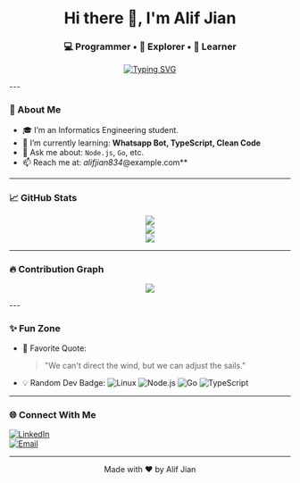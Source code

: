 <h1 align="center">Hi there 👋, I'm Alif Jian</h1>
<h3 align="center">💻 Programmer • 🔬 Explorer • 🚀 Learner</h3>

<a href="github.com/AlifJian">
  <p align="center">
    <img src="https://readme-typing-svg.demolab.com?   font=Fira+Code&duration=2500&pause=1000&center=true&width=435&lines=Welcome+to+my+GitHub!;I+build+cool+projects;I+love+Open+Source" alt="Typing SVG" />
  </p>
</a>
---

### 🚀 About Me
- 🎓 I’m an Informatics Engineering student. 
- 🌱 I’m currently learning: **Whatsapp Bot, TypeScript, Clean Code**
- 💬 Ask me about: `Node.js`, `Go`, etc.
- 📫 Reach me at: *alifjian834*@example.com**

---

### 📈 GitHub Stats

<a href="github.com/AlifJian">
  <p align="center">
    <img src="https://github-readme-stats.vercel.app/api?username=AlifJian&show_icons=true&theme=tokyonight&count_private=true" />
    <br />
    <img src="https://github-readme-streak-stats.herokuapp.com/?user=AlifJian&theme=tokyonight" />
    <br />
    <img src="https://github-readme-stats.vercel.app/api/top-langs/?username=AlifJian&layout=compact&theme=tokyonight" />
  </p>
</a>

---

### 🔥 Contribution Graph

<a href="github.com/AlifJian">
  <p align="center">
    <img src="https://github-readme-activity-graph.vercel.app/graph?username=AlifJian&theme=github-compact" />
  </p>
</a>
---

### ✨ Fun Zone

- 💬 Favorite Quote:
  > "We can't direct the wind, but we can adjust the sails."  
- 💡 Random Dev Badge:
  ![Linux](https://img.shields.io/badge/-Linux-FCC624?style=for-the-badge&logo=linux&logoColor=white)
  ![Node.js](https://img.shields.io/badge/-Node.js-339933?style=for-the-badge&logo=node.js&logoColor=white)
  ![Go](https://img.shields.io/badge/-Go-00ADD8?style=for-the-badge&logo=go&logoColor=white)
  ![TypeScript](https://img.shields.io/badge/-TypeScript-3178C6?style=for-the-badge&logo=typescript&logoColor=white)

---

### 🌐 Connect With Me

[![LinkedIn](https://img.shields.io/badge/-LinkedIn-blue?style=flat-square&logo=linkedin)](https://linkedin.com/in/muhamad-alif-jian)  
[![Email](https://img.shields.io/badge/-Email-D14836?style=for-the-badge&logo=gmail&logoColor=white)](mailto:alifjian834@example.com)

---

<p align="center">Made with ❤️ by Alif Jian</p>
